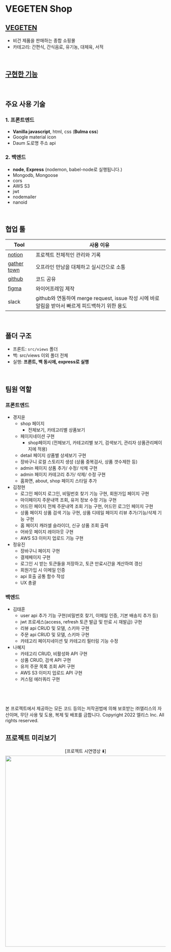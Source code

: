 # VEGETEN Shop

## [VEGETEN](http://www.elice@kdt-sw2-seoul-team10.elicecoding.com)

- 비건 제품을 판매하는 종합 쇼핑몰
- 카테고리: 간편식, 간식음료, 유기농, 대체육, 서적

<br>

## [구현한 기능](https://www.notion.so/eadcd36027464a40bea5e38c691bdfb9?v=901f3ad324d34a4a925aa99301bf9f5b)

<br>

## 주요 사용 기술

### 1. 프론트엔드

- **Vanilla javascript**, html, css (**Bulma css**)
- Google material icon
- Daum 도로명 주소 api

### 2. 백엔드

- **node**, **Express** (nodemon, babel-node로 실행됩니다.)
- Mongodb, Mongoose
- cors
- AWS S3
- jwt
- nodemailer
- nanoid

<br>

## 협업 툴

| Tool                                                                                            | 사용 이유                                                                                        |
| ----------------------------------------------------------------------------------------------- | ------------------------------------------------------------------------------------------------ |
| [notion](https://www.notion.so/10-eb71263eb4494e91ad0eac8b587b8f10)                             | 프로젝트 전체적인 관리와 기록                                                                    |
| [gather town](https://app.gather.town/invite?token=oOfrxfGrWIDwt4OAuGjUFavZNi_3fwnv)            | 오프라인 만남을 대체하고 실시간으로 소통                                                         |
| [github](https://github.com/vegeten/vegeten-shop) | 코드 공유                                                                                        |
| [figma](https://www.figma.com/file/O4Zgf6H4iNtGNLQ4ZlOxg9/10%EC%A1%B0?node-id=0%3A1)            | 와이어프레임 제작                                                                                |
| slack                                                                                           | github와 연동하여 merge request, issue 작성 시에 바로 알림을 받아서 빠르게 피드백하기 위한 용도 |


<br>

## 폴더 구조

- 프론트: `src/views` 폴더
- 백: src/views 이외 폴더 전체
- 실행: **프론트, 백 동시에, express로 실행**

<br>

## 팀원 역할

### 프론트엔드

- 경지윤
  - shop 페이지
    - 전체보기, 카테고리별 상품보기 
  - 페이지네이션 구현
    - shop페이지 (전체보기, 카테고리별 보기, 검색보기, 관리자 상품관리페이지에 적용)
  - detail 페이지 상품별 상세보기 구현
  - 장바구니 로컬 스토리지 생성 (상품 중복검사, 상품 갯수제한 등) 
  - admin 페이지 상품 추가/ 수정/ 삭제 구현
  - admin 페이지 카테고리 추가/ 삭제/ 수정 구현
  - 홈화면, about, shop 페이지 스타일 추가
- 김정현
  - 로그인 페이지 로그인, 비밀번호 찾기 기능 구현, 회원가입 페이지 구현
  - 마이페이지 주문내역 조회, 유저 정보 수정 기능 구현
  - 어드민 페이지 전체 주문내역 조회 기능 구현, 어드민 로그인 페이지 구현
  - 상품 페이지 상품 검색 기능 구현, 상품 디테일 페이지 리뷰 추가/기능/삭제 기능 구현
  - 홈 페이지 캐러셀 슬라이더, 신규 상품 조회 출력
  - 어바웃 페이지 레이아웃 구현
  - AWS S3 이미지 업로드 기능 구현
- 정유진
  - 장바구니 페이지 구현
  - 결제페이지 구현
  - 로그인 시 받는 토큰들을 저장하고, 토큰 만료시간을 계산하여 갱신
  - 회원가입 시 이메일 인증
  - api 호출 공통 함수 작성
  - UX 총괄

### 백엔드

- 김태훈
  - user api 추가 기능 구현(비밀번호 찾기, 이메일 인증, 기본 배송지 추가 등)
  - jwt 프로세스(access, refresh 토큰 발급 및 만료 시 재발급) 구현
  - 리뷰 api CRUD 및 모델, 스키마 구현
  - 주문 api CRUD 및 모델, 스키마 구현
  - 카테고리 페이지네이션 및 카테고리 필터링 기능 수정
- 나혜지
  - 카테고리 CRUD, 비활성화 API 구현
  - 상품 CRUD, 검색 API 구현
  - 유저 주문 목록 조회 API 구현
  - AWS S3 이미지 업로드 API 구현
  - 커스텀 에러쿼리 구현

## <br>

본 프로젝트에서 제공하는 모든 코드 등의는 저작권법에 의해 보호받는 ㈜엘리스의 자산이며, 무단 사용 및 도용, 복제 및 배포를 금합니다.
Copyright 2022 엘리스 Inc. All rights reserved.


## 프로젝트 미리보기 

<div style="text-align:center">
[프로젝트 시연영상 ⬇️] <br/>
<a target='_blank' href="https://www.youtube.com/watch?v=ega13LLFIy0">
<img style="width:600px" src="https://i.ytimg.com/vi/ega13LLFIy0/sddefault.jpg">

</img>
</a>

</div>

